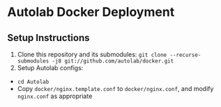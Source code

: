 # Autolab Docker Deployment

## Setup Instructions
1. Clone this repository and its submodules: `git clone --recurse-submodules -j8 git://github.com/autolab/docker.git`
2. Setup Autolab configs:
  - `cd Autolab`
  - Copy `docker/nginx.template.conf` to `docker/nginx.conf`, and modify `nginx.conf` as appropriate
  
